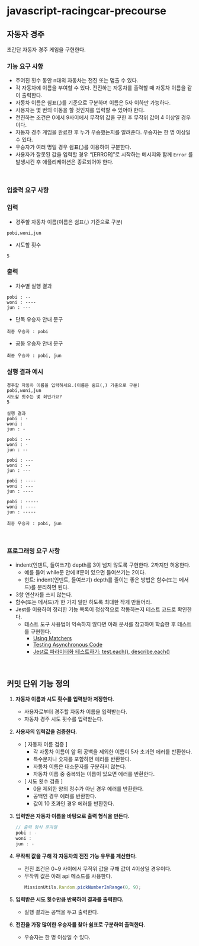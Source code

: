 # javascript-racingcar-precourse

## 자동자 경주

초간단 자동자 경주 게임을 구현한다.

### 기능 요구 사항

-   주어진 횟수 동안 n대의 자동차는 전진 또는 멈출 수 있다.
-   각 자동차에 이름을 부여할 수 있다. 전진하는 자동차를 출력할 때 자동차 이름을 같이 출력한다.
-   자동차 이름은 쉼표(,)를 기준으로 구분하며 이름은 5자 이하만 가능하다.
-   사용자는 몇 번의 이동을 할 것인지를 입력할 수 있어야 한다.
-   전진하는 조건은 0에서 9사이에서 무작위 값을 구한 후 무작위 값이 4 이상일 경우이다.
-   자동자 경주 게임을 완료한 후 누가 우승했는지를 알려준다. 우승자는 한 명 이상일 수 있다.
-   우승자가 여러 명일 경우 쉼표(,)를 이용하여 구분한다.
-   사용자가 잘못된 값을 입력할 경우 “[ERROR]”로 시작하는 메시지와 함께 `Error` 를 발생시킨 후 애플리케이션은 종료되어야
    한다.

<br />

### 입출력 요구 사항

### **입력**

-   경주할 자동차 이름(이름은 쉼표(,) 기준으로 구분)

```
pobi,woni,jun
```

-   시도할 횟수

```
5
```

### **출력**

-   차수별 실행 결과

```
pobi : --
woni : ----
jun : ---
```

-   단독 우승자 안내 문구

```
최종 우승자 : pobi
```

-   공동 우승자 안내 문구

```
최종 우승자 : pobi, jun
```

### **실행 결과 예시**

```
경주할 자동차 이름을 입력하세요.(이름은 쉼표(,) 기준으로 구분)
pobi,woni,jun
시도할 횟수는 몇 회인가요?
5

실행 결과
pobi : -
woni :
jun : -

pobi : --
woni : -
jun : --

pobi : ---
woni : --
jun : ---

pobi : ----
woni : ---
jun : ----

pobi : -----
woni : ----
jun : -----

최종 우승자 : pobi, jun
```

<br />

### 프로그래밍 요구 사항

-   indent(인덴트, 들여쓰기) depth를 3이 넘지 않도록 구현한다. 2까지만 허용한다.
    -   예를 들어 while문 안에 if문이 있으면 들여쓰기는 2이다.
    -   힌트: indent(인덴트, 들여쓰기) depth를 줄이는 좋은 방법은 함수(또는 메서드)를 분리하면 된다.
-   3항 연산자를 쓰지 않는다.
-   함수(또는 메서드)가 한 가지 일만 하도록 최대한 작게 만들어라.
-   Jest를 이용하여 정리한 기능 목록이 정상적으로 작동하는지 테스트 코드로 확인한다.
    -   테스트 도구 사용법이 익숙하지 않다면 아래 문서를 참고하여 학습한 후 테스트를 구현한다.
        -   [Using Matchers](https://jestjs.io/docs/using-matchers)
        -   [Testing Asynchronous Code](https://jestjs.io/docs/asynchronous)
        -   [Jest로 파라미터화 테스트하기: test.each(), describe.each()](https://www.daleseo.com/jest-each)

<br />

## 커밋 단위 기능 정의

1. **자동차 이름과 시도 횟수를 입력받아 저장한다.**
    - 사용자로부터 경주할 자동차 이름을 입력받는다.
    - 자동차 경주 시도 횟수를 입력받는다.
2. **사용자의 입력값을 검증한다.**
    - [ 자동자 이름 검증 ]
        - 각 자동차 이름이 앞 뒤 공백을 제외한 이름이 5자 초과면 에러를 반환한다.
        - 특수문자나 숫자를 포함하면 에러를 반환한다.
        - 자동차 이름은 대소문자를 구분하지 않는다.
        - 자동차 이름 중 중복되는 이름이 있으면 에러를 반환한다.
    - [ 시도 횟수 검증 ]
        - 0을 제외한 양의 정수가 아닌 경우 에러를 반환한다.
        - 공백인 경우 에러를 반환한다.
        - 값이 10 초과인 경우 에러를 반환한다.
3. **입력받은 자동차 이름을 바탕으로 출력 형식을 만든다.**

    ```jsx
    // 출력 형식 문자열
    pobi : -
    woni :
    jun : -
    ```

4. **무작위 값을 구해 각 자동차의 전진 가능 유무를 계산한다.**
    - 전진 조건은 0~9 사이에서 무작위 값을 구해 값이 4이상일 경우이다.
    - 무작위 값은 아래 api 메소드를 사용한다.
        ```jsx
        MissionUtils.Random.pickNumberInRange(0, 9);
        ```
5. **입력받은 시도 횟수만큼 반복하여 결과를 출력한다.**
    - 실행 결과는 공백을 두고 출력한다.
6. **전진을 가장 많이한 우승자를 찾아 쉼표로 구분하여 출력한다.**
    - 우승자는 한 명 이상일 수 있다.
